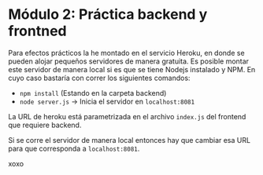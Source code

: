 # Módulo 2: Práctica backend y frontned

Para efectos prácticos la he montado en el servicio Heroku, en donde se pueden alojar pequeños servidores de manera gratuita. Es posible montar este servidor de manera local si es que se tiene Nodejs instalado y NPM. En cuyo caso bastaría con correr los siguientes comandos:
- `npm install` (Estando en la carpeta backend)
- `node server.js` -> Inicia el servidor en `localhost:8081` 

La URL de heroku está parametrizada en el archivo `index.js` del frontend que requiere backend.

Si se corre el servidor de manera local entonces hay que cambiar esa URL para que corresponda a `localhost:8081`.

xoxo